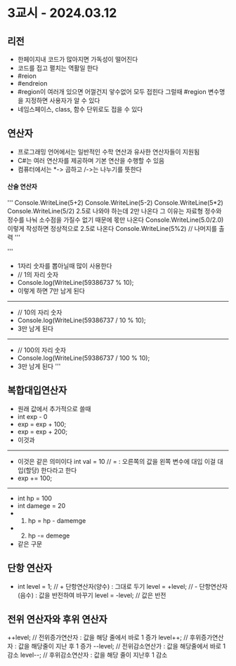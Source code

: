 # 3교시 - 2024.03.12
## 리전
- 한페이지내 코드가 많아지면 가독성이 떨어진다
- 코드를 접고 펼치는 역활일 한다
- #reion 
- #endreion
- #region이 여러개 있으면 어껄건지 앟수없어 모두 접힌다 그럴때 #region 변수명을 지정하면 사용자가 알 수 있다
- 네임스페이스, class, 함수 단위로도 접을 수 있다

## 연산자
- 프로그래밍 언어에서는 일반적인 수학 연산과 유사한 연산자들이 지원됨
- C#는 여러 연산자를 제공하며 기본 연산을 수행할 수 있음
- 컴퓨터에서는 \*-> 곱하고 /->는 나누기를 뜻한다
#### 산술 연산자
'''
Console.WriteLine(5+2)
Console.WriteLine(5-2)
Console.WriteLine(5\*2)
Console.WriteLine(5/2) 2.5로 나와야 하는데 2만 나온다
그 이유는 자료형 정수와 정수를 나눠 소수점을 가질수 없기 때문에 몫만 나온다
Console.WriteLine(5.0/2.0)
이렇게 작성하면 정상적으로 2.5로 나온다
Console.WriteLine(5%2) // 나머지를 출력
'''

'''
- 1자리 숫자를 뽑아닐때 많이 사용한다
- // 1의 자리 숫자
- Console.log(WriteLine(59386737 % 10);
- 이렇게 하면 7만 남게 된다

---
- // 10의 자리 숫자
- Console.log(WriteLine(59386737 / 10 % 10);
- 3만 남게 된다

---
- // 100의 자리 숫자
- Console.log(WriteLine(59386737 / 100 % 10);
- 3만 남게 된다
'''

## 복합대입연산자
- 원래 값에서 추가적으로 쓸때
 - int exp - 0
 - exp = exp + 100;
 - exp = exp + 200;
 - 이것과
---
- 이것은 같은 의미이다
int  val = 10 // = : 오른쪽의 값을 왼쪽 변수에 대입 이걸 대입(할당) 한다라고 한다
- exp += 100;
--- 
- int hp = 100
- int damege = 20
- 1. hp = hp - damemge
- 2. hp -= demege
- 같은 구문


## 단항 연산자
- int level = 1; // + 단항연산자(양수) : 그대로 두기
level = +level; // - 단항연산자(음수) : 값을 반전하여 바꾸기
level = -level; // 값은 반전

## 전위 연산자와 후위 연산자
++level; // 전위증가연산자 :  값을 해당 줄에서 바로 1 증가
level++; // 후위증가연산자 : 값을 해당줄이 지난 후 1 증가
--level; // 전위감소연산가 : 값을 해당줄에서 바로 1 감소
level--; // 후위감소연산자 : 값을 해당 줄이 지난후 1 감소